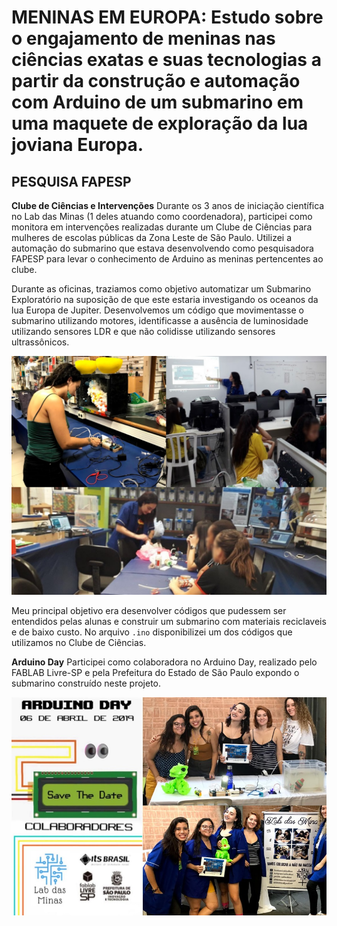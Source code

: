 
# MENINAS EM EUROPA: Estudo sobre o engajamento de meninas nas ciências exatas e suas tecnologias a partir da construção e automação com Arduino de um submarino em uma maquete de exploração da lua joviana Europa.


## PESQUISA FAPESP

**Clube de Ciências e Intervenções**
Durante os 3 anos de iniciação científica no Lab das Minas (1 deles atuando como coordenadora), participei como monitora em intervenções realizadas durante um Clube de Ciências para mulheres de escolas públicas da Zona Leste de São Paulo. Utilizei a automação do submarino que estava desenvolvendo como pesquisadora FAPESP para levar o conhecimento de Arduino as meninas pertencentes ao clube. 

Durante as oficinas, traziamos como objetivo automatizar um Submarino Exploratório na suposição de que este estaria investigando os oceanos da lua Europa de Jupiter. Desenvolvemos um código que movimentasse o submarino utilizando motores, identificasse a ausência de luminosidade utilizando sensores LDR e que não colidisse utilizando sensores ultrassônicos.  

![](OficinasSubmarino.jpg?raw=true "Oficinas em Escolas Públicas e no Clube de Ciências com o Submarino")


Meu principal objetivo era desenvolver códigos que pudessem ser entendidos pelas alunas e construir um submarino com materiais reciclaveis e de baixo custo. No arquivo ``.ino`` disponibilizei um dos códigos que utilizamos no Clube de Ciências.

**Arduino Day**
Participei como colaboradora no Arduino Day, realizado pelo FABLAB Livre-SP e pela Prefeitura do Estado de São Paulo expondo o submarino construído neste projeto.

![](ArduinoDay.jpg?raw=true "Exposição do Submarino no Arduino Day")

